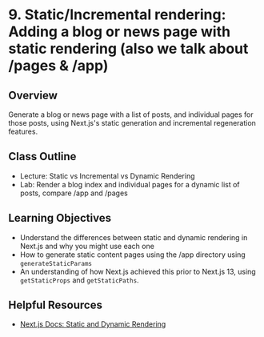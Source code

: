 # 9. Static/Incremental rendering: Adding a blog or news page with static rendering (also we talk about /pages & /app)

## Overview

Generate a blog or news page with a list of posts, and individual pages for those posts, using Next.js's static generation and incremental regeneration features.

## Class Outline

- Lecture: Static vs Incremental vs Dynamic Rendering
- Lab: Render a blog index and individual pages for a dynamic list of posts, compare /app and /pages

## Learning Objectives

- Understand the differences between static and dynamic rendering in Next.js and why you might use each one
- How to generate static content pages using the /app directory using `generateStaticParams`
- An understanding of how Next.js achieved this prior to Next.js 13, using `getStaticProps` and `getStaticPaths`.

## Helpful Resources

- [Next.js Docs: Static and Dynamic Rendering](https://nextjs.org/docs/app/building-your-application/rendering/static-and-dynamic-rendering)
